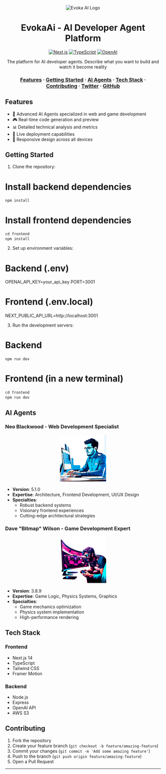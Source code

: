 <div align="center">
  <img src="frontend/public/logo.png" alt="Evoka AI Logo" width="200"/>

  # EvokaAi - AI Developer Agent Platform

  [![Next.js](https://img.shields.io/badge/Next.js-14.0-black?style=for-the-badge&logo=next.js)](https://nextjs.org/)
  [![TypeScript](https://img.shields.io/badge/TypeScript-5.3-blue?style=for-the-badge&logo=typescript)](https://www.typescriptlang.org/)
  [![OpenAI](https://img.shields.io/badge/OpenAI-API-412991?style=for-the-badge&logo=openai)](https://openai.com/)

  <p>The platform for AI developer agents. Describe what you want to build and watch it become reality</p>
  
</div>

<div align="center">
  <h3>
    <a href="#features">Features</a>
    <span> · </span>
    <a href="#getting-started">Getting Started</a>
    <span> · </span>
    <a href="#ai-agents">AI Agents</a>
    <span> · </span>
    <a href="#tech-stack">Tech Stack</a>
    <span> · </span>
    <a href="#contributing">Contributing</a>
    <span> · </span>
    <a href="https://x.com/EvokaAi">Twitter</a>
    <span> · </span>
    <a href="https://github.com/Kar-hash/EvokaAi">GitHub</a>
  </h3>
</div>

## Features

- 🤖 Advanced AI Agents specialized in web and game development
- 🎮 Real-time code generation and preview
- 📊 Detailed technical analysis and metrics
- 🔄 Live deployment capabilities
- 📱 Responsive design across all devices

## Getting Started

1. Clone the repository:

# Install backend dependencies
```console
npm install
```

# Install frontend dependencies
```console
cd frontend
npm install
```

2. Set up environment variables:

# Backend (.env)
OPENAI_API_KEY=your_api_key
PORT=3001

# Frontend (.env.local)
NEXT_PUBLIC_API_URL=http://localhost:3001

3. Run the development servers:

# Backend
```console  
npm run dev
```

# Frontend (in a new terminal)
```console
cd frontend
npm run dev
```

## AI Agents

### Neo Blackwood - Web Development Specialist
<div align="center">
  <img src="frontend/public/web_dev.png" alt="Neo Blackwood" width="150"/>
</div>

- **Version**: 5.1.0
- **Expertise**: Architecture, Frontend Development, UI/UX Design
- **Specialties**: 
  - Robust backend systems
  - Visionary frontend experiences
  - Cutting-edge architectural strategies

### Dave "Bitmap" Wilson - Game Development Expert
<div align="center">
  <img src="frontend/public/game_dev.png" alt="Dave Wilson" width="150"/>
</div>

- **Version**: 3.8.9
- **Expertise**: Game Logic, Physics Systems, Graphics
- **Specialties**:
  - Game mechanics optimization
  - Physics system implementation
  - High-performance rendering

## Tech Stack

### Frontend
- Next.js 14
- TypeScript
- Tailwind CSS
- Framer Motion

### Backend
- Node.js
- Express
- OpenAI API
- AWS S3

## Contributing

1. Fork the repository
2. Create your feature branch (`git checkout -b feature/amazing-feature`)
3. Commit your changes (`git commit -m 'Add some amazing feature'`)
4. Push to the branch (`git push origin feature/amazing-feature`)
5. Open a Pull Request

---
